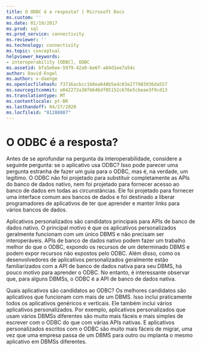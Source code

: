 ```yaml
---
title: O ODBC é a resposta? | Microsoft Docs
ms.custom: ''
ms.date: 01/19/2017
ms.prod: sql
ms.prod_service: connectivity
ms.reviewer: ''
ms.technology: connectivity
ms.topic: conceptual
helpviewer_keywords:
- interoperability [ODBC], ODBC
ms.assetid: bfa5e6ee-5979-42a9-be6f-a84d1ee7a54c
author: David-Engel
ms.author: v-daenge
ms.openlocfilehash: f3716acbcc1b8ea648b5edc03e277983936da557
ms.sourcegitcommit: e042272a38fb646df05152c676e5cbeae3f9cd13
ms.translationtype: MT
ms.contentlocale: pt-BR
ms.lasthandoff: 04/27/2020
ms.locfileid: "81288087"
---
```

# <a name="is-odbc-the-answer"></a>O ODBC é a resposta?
Antes de se aprofundar na pergunta da interoperabilidade, considere a seguinte pergunta: se o aplicativo usa ODBC? Isso pode parecer uma pergunta estranha de fazer um guia para o ODBC, mas é, na verdade, um legítimo. O ODBC não foi projetado para substituir completamente as APIs do banco de dados nativo, nem foi projetado para fornecer acesso ao banco de dados em todas as circunstâncias. Ele foi projetado para fornecer uma interface comum aos bancos de dados e foi destinado a liberar programadores de aplicativos de ter que aprender e manter links para vários bancos de dados.  
  
 Aplicativos personalizados são candidatos principais para APIs de banco de dados nativo. O principal motivo é que os aplicativos personalizados geralmente funcionam com um único DBMS e não precisam ser interoperáveis. APIs de banco de dados nativo podem fazer um trabalho melhor do que o ODBC, expondo os recursos de um determinado DBMS e podem expor recursos não expostos pelo ODBC. Além disso, como os desenvolvedores de aplicativos personalizados geralmente estão familiarizados com a API de banco de dados nativa para seu DBMS, há pouco motivo para aprender o ODBC. No entanto, é interessante observar que, para alguns DBMSs, o ODBC é a API de banco de dados nativa.  
  
 Quais aplicativos são candidatos ao ODBC? Os melhores candidatos são aplicativos que funcionam com mais de um DBMS. Isso inclui praticamente todos os aplicativos genéricos e verticais. Ele também inclui vários aplicativos personalizados. Por exemplo, aplicativos personalizados que usam vários DBMSs diferentes são muito mais fáceis e mais simples de escrever com o ODBC do que com várias APIs nativas. E aplicativos personalizados escritos com o ODBC são muito mais fáceis de migrar, uma vez que uma empresa passa de um DBMS para outro ou implanta o mesmo aplicativo em DBMSs diferentes.
